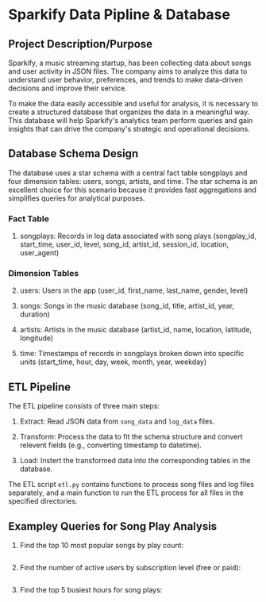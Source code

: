 
# Sparkify Data Pipline & Database

## Project Description/Purpose

Sparkify, a music streaming startup, has been collecting data about songs and user activity in JSON files. The company aims to analyze this data to understand user behavior, preferences, and trends to make data-driven decisions and improve their service.

To make the data easily accessible and useful for analysis, it is necessary to create a structured database that organizes the data in a meaningful way. This database will help Sparkify's analytics team perform queries and gain insights that can drive the company's strategic and operational decisions.

## Database Schema Design

The database uses a star schema with a central fact table songplays and four dimension tables: users, songs, artists, and time. The star schema is an excellent choice for this scenario because it provides fast aggregations and simplifies queries for analytical purposes.

### Fact Table

1. songplays: Records in log data associated with song plays (songplay_id, start_time, user_id, level, song_id, artist_id, session_id, location, user_agent)

### Dimension Tables

2. users: Users in the app (user_id, first_name, last_name, gender, level)

3. songs: Songs in the music database (song_id, title, artist_id, year, duration)

4. artists: Artists in the music database (artist_id, name, location, latitude, longitude)

5. time: Timestamps of records in songplays broken down into specific units (start_time, hour, day, week, month, year, weekday)


## ETL Pipeline

The ETL pipeline consists of three main steps:

1. Extract: Read JSON data from `song_data` and `log_data` files.

2. Transform: Process the data to fit the schema structure and convert relevent fields (e.g., converting timestamp to datetime).

3. Load: Instert the transformed data into the corresponding tables in the database. 

The ETL script `etl.py` contains functions to process song files and log files separately, and a main function to run the ETL process for all files in the specified directories. 

## Exampley Queries for Song Play Analysis

1. Find the top 10 most popular songs by play count:
```

```

2. Find the number of active users by subscription level (free or paid):
```

```


3. Find the top 5 busiest hours for song plays:
```

```

